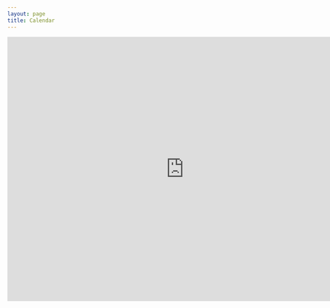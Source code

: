 ```yaml
---
layout: page
title: Calendar
---
```


<iframe src="https://www.google.com/calendar/embed?showTitle=0&amp;height=600&amp;wkst=1&amp;bgcolor=%23FFFFFF&amp;src=3mroakdilvoc7f8ocnmdb9u2b4%40group.calendar.google.com&amp;color=%232952A3&amp;src=rfsr9pnae00ddqomkkvms00sik%40group.calendar.google.com&amp;color=%232952A3&amp;src=mki67kr5rbbndsk7p2hhe3eti0%40group.calendar.google.com&amp;color=%23BE6D00&amp;src=f7pk5vun1q52h4ke2d2u27t1q0%40group.calendar.google.com&amp;color=%23BE6D00&amp;src=ac29ancvf70fvej4c3mqk95hrc%40group.calendar.google.com&amp;color=%23BE6D00&amp;src=l7fnurgpk14mlhf99gve2fbqe8%40group.calendar.google.com&amp;color=%23A32929&amp;src=ujq9ig8j32f4o5c3l4s9tsjok0%40group.calendar.google.com&amp;color=%23A32929&amp;src=hlbofartpedppupi6tm8vh8d3g%40group.calendar.google.com&amp;color=%23A32929&amp;src=50o66ruuvqkfge4v02fkkui7v8%40group.calendar.google.com&amp;color=%23A32929&amp;src=qgjje9556os4tr6ibphkl75188%40group.calendar.google.com&amp;color=%23A32929&amp;src=nukfehr757mum36t3jfrjnqsug%40group.calendar.google.com&amp;color=%23A32929&amp;src=pn21r2hbehuvvk26opkkfoahhc%40group.calendar.google.com&amp;color=%235F6B02&amp;src=btbedgt6aioqm9v48b1gaeqhro%40group.calendar.google.com&amp;color=%235F6B02&amp;src=h10c6d05h5mvsca86edvpfr0mo%40group.calendar.google.com&amp;color=%235F6B02&amp;src=3rl61rk892dvjq71u02qemkh4o%40group.calendar.google.com&amp;color=%235F6B02&amp;src=dt7pk7l9fucvpc0o2497ijl65c%40group.calendar.google.com&amp;color=%235F6B02&amp;src=o20kdloollvj3opce8kg90s7r4%40group.calendar.google.com&amp;color=%23853104&amp;ctz=America%2FLos_Angeles" style=" border-width:0 " width="800" height="600" frameborder="0" scrolling="no"></iframe>